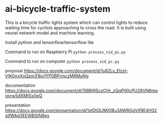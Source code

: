 # ai-bicycle-traffic-system

This is a bicycle traffic lights system which can control lights to reduce waiting time for cyclists approaching to cross the road. It is built using neural network model and machine learning.

Install python and tensorflow/tensorflow lite


Command to run on Raspberry Pi
`python process_vid_pi.py`


Command to run on computer
`python process_vid_pc.py`


proposal https://docs.google.com/document/d/1u82Lv_EIzsI-V9jGnxXoQzm31bo1YP0BPrmczMRMuNg

documentation https://docs.google.com/document/d/15BBj9SczCHr_zQqPIXlcPU28VN6mpqsrwSdXMtSx0eQ

presentation https://docs.google.com/presentation/d/1stDtQUMjOBu3AWRGgVjf9E4H32stfWAd3EEWBStN8es



